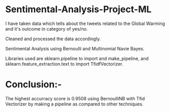 # Sentimental-Analysis-Project-ML

I have taken data which tells about the tweets related to the Global Warming and it's outcome in category of yes/no.

Cleaned and processed the data accordingly.

Sentimental Analysis using Bernoulli and Multinomial Navie Bayes.

Libraries used are sklearn.pipeline  to import and make_pipeline, and sklearn.feature_extraction.text to import TfidfVectorizer.

# Conclusion:- 
The highest accurracy score is 0.9508 using BernoulliNB with Tfid Vectorizer by making a pipeline as compared to other techniques.

